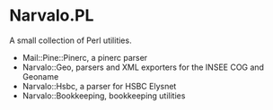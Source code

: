 Narvalo.PL
==========

A small collection of Perl utilities.

* Mail::Pine::Pinerc, a pinerc parser
* Narvalo::Geo, parsers and XML exporters for the INSEE COG and Geoname
* Narvalo::Hsbc, a parser for HSBC Elysnet
* Narvalo::Bookkeeping, bookkeeping utilities
